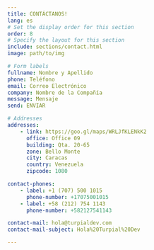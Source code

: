 ```yaml
---
title: CONTÁCTANOS!
lang: es
# Set the display order for this section
order: 8
# Specify the layout for this section
include: sections/contact.html
image: path/to/img

# Form labels
fullname: Nombre y Apellido
phone: Teléfono
email: Correo Electrónico
company: Nombre de la Compañía
message: Mensaje
send: ENVIAR

# Addresses
addresses:
    - link: https://goo.gl/maps/WRLJfKLENkK2
      office: Office 09
      building: Qta. 20-65
      zone: Bello Monte
      city: Caracas
      country: Venezuela
      zipcode: 1080

contact-phones:
    - label: +1 (707) 500 1015
      phone-number: +17075001015
    - label: +58 (212) 754 1143
      phone-number: +582127541143

contact-mail: hola@turpialdev.com
contact-mail-subject: Hola%20Turpial%20Dev

---
```

